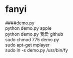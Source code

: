 # fanyi
####demo.py  
python demo.py apple  
python demo.py 我爱 github    
sudo chmod 775 demo.py  
sudo apt-get mplayer  
sudo ln -s demo.py /usr/bin/fy  
